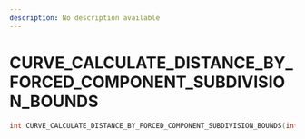 ```yaml
---
description: No description available 
---
```


# CURVE_CALCULATE_DISTANCE_BY_FORCED_COMPONENT_SUBDIVISION_BOUNDS

```cpp
int CURVE_CALCULATE_DISTANCE_BY_FORCED_COMPONENT_SUBDIVISION_BOUNDS(int _Unk0, int _Unk1, int _Unk2, int _Unk3);
```